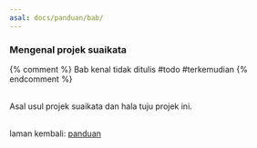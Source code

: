 ```yaml
---
asal: docs/panduan/bab/
---
```


### Mengenal projek suaikata

{% comment %}
Bab kenal tidak ditulis #todo #terkemudian
{% endcomment %}

&nbsp;  
Asal usul projek suaikata dan hala tuju projek ini.

&nbsp;  
laman kembali: [panduan][0]

  [0]: ../index.md
